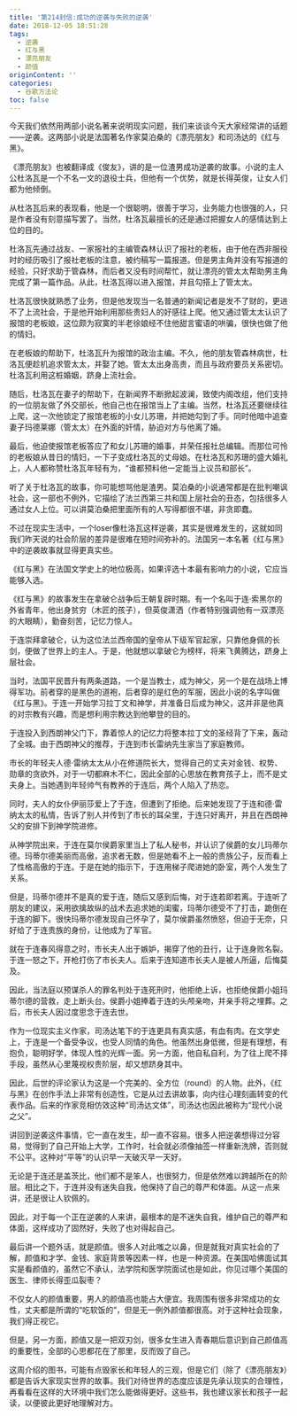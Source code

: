 ```yaml
---
title: '第214封信:成功的逆袭与失败的逆袭'
date: 2018-12-05 18:51:28
tags:
  - 逆袭
  - 红与黑
  - 漂亮朋友
  - 颜值
originContent: ''
categories:
  - 谷歌方法论
toc: false
---
```

今天我们依然用两部小说名著来说明现实问题，我们来谈谈今天大家经常讲的话题——逆袭。这两部小说是法国著名作家莫泊桑的《漂亮朋友》和司汤达的《红与黑》。

《漂亮朋友》也被翻译成《俊友》，讲的是一位渣男成功逆袭的故事。小说的主人公杜洛瓦是一个不名一文的退役士兵，但他有一个优势，就是长得英俊，让女人们都为他倾倒。

从杜洛瓦后来的表现看，他是一个很聪明，很善于学习，业务能力也很强的人，只是作者没有刻意描写罢了。当然，杜洛瓦最擅长的还是通过把握女人的感情达到上位的目的。

杜洛瓦先通过战友、一家报社的主编管森林认识了报社的老板，由于他在西非服役时的经历吸引了报社老板的注意，被约稿写一篇报道。但是男主角并没有写报道的经验，只好求助于管森林，而后者又没有时间帮忙，就让漂亮的管太太帮助男主角完成了第一篇作品。从此，杜洛瓦得以进入报馆，并且勾搭上了管太太。

杜洛瓦很快就熟悉了业务，但是他发现当一名普通的新闻记者是发不了财的，更进不了上流社会，于是他开始利用那些贵妇人的好感往上爬。他又通过管太太认识了报馆的老板娘，这位颇为寂寞的半老徐娘经不住他甜言蜜语的哄骗，很快也做了他的情妇。

在老板娘的帮助下，杜洛瓦升为报馆的政治主编。不久，他的朋友管森林病世，杜洛瓦便趁机追求管太太，并娶了她。管太太出身高贵，而且与政府要员关系密切。杜洛瓦利用这桩婚姻，跻身上流社会。

随后，杜洛瓦在妻子的帮助下，在新闻界不断掀起波澜，致使内阁改组，他们支持的一位朋友做了外交部长，他自己也在报馆当上了主编。当然，杜洛瓦还要继续往上爬，这一次他锁定了报馆老板的小女儿苏珊，并把她勾到了手。同时他暗中追查妻子玛德莱娜（管太太）在外面的奸情，胁迫对方与他离了婚。

最后，他迫使报馆老板答应了和女儿苏珊的婚事，并荣任报社总编辑。而那位可怜的老板娘从昔日的情妇，一下子变成杜洛瓦的丈母娘。在杜洛瓦和苏珊的盛大婚礼上，人人都称赞杜洛瓦年轻有为，“谁都预料他一定能当上议员和部长”。

听了关于杜洛瓦的故事，你可能想骂他是渣男。莫泊桑的小说通常都是在批判嘲讽社会，这一部也不例外，它描绘了法兰西第三共和国上层社会的丑态，包括很多人通过女人上位。可以讲莫泊桑把里面所有的人写得都很不堪，非贪即蠢。

不过在现实生活中，一个loser像杜洛瓦这样逆袭，其实是很难发生的，这就如同我们昨天说的社会阶层的差异是很难在短时间弥补的。法国另一本名著《红与黑》中的逆袭故事就显得更真实些。

《红与黑》在法国文学史上的地位极高，如果评选十本最有影响力的小说，它应当能够入选。

《红与黑》的故事发生在拿破仑战争后王朝复辟时期。有一个名叫于连·索黑尔的外省青年，他出身贫穷（木匠的孩子），但英俊潇洒（作者特别强调他有一双漂亮的大眼睛），勤奋刻苦，记忆力惊人。

于连崇拜拿破仑，认为这位法兰西帝国的皇帝从下级军官起家，只靠他身佩的长剑，便做了世界上的主人。于是，他就想以拿破仑为榜样，将来飞黄腾达，跻身上层社会。

当时，法国平民晋升有两条道路，一个是当教士，成为神父，另一个是在战场上博得军功。前者穿的是黑色的道袍，后者穿的是红色的军服，因此小说的名字叫做《红与黑》。于连一开始学习拉丁文和神学，并准备日后成为神父，这并非是他真的对宗教有兴趣，而是想利用宗教达到他攀登的目的。

于连投入到西朗神父门下，靠着惊人的记忆力将整本拉丁文的圣经背了下来，轰动了全城。由于西朗神父的推荐，于连到市长雷纳先生家当了家庭教师。

市长的年轻夫人德·雷纳太太从小在修道院长大，觉得自己的丈夫对金钱、权势、勋章的贪欲外，对于一切都麻木不仁，因此全部的心思放在教育孩子上，而不是丈夫身上。当她遇到年轻帅气有教养的于连后，两个人陷入了热恋。

同时，夫人的女仆伊丽莎爱上了于连，但遭到了拒绝。后来她发现了于连和德·雷纳太太的私情，告诉了别人并传到了市长的耳朵里，于连只好离开，并且在西朗神父的安排下到神学院进修。

从神学院出来，于连在莫尔侯爵家里当上了私人秘书，并认识了侯爵的女儿玛蒂尔德。玛蒂尔德美丽而高傲，追求者无数，但是她看不上一般的贵族公子，反而看上了性格高傲的于连。于是在她的指示下，于连用梯子爬进她的卧室，两个人发生了关系。

但是，玛蒂尔德并不是真的爱于连，随后又感到后悔，对于连若即若离。于连听了朋友的建议，采用欲擒故纵的战术去追求她的闺蜜，玛蒂尔德受不了打击，跪倒在于连的脚下。很快玛蒂尔德发现自己怀孕了，莫尔侯爵虽然愤怒，但迫于无奈，只好给了于连贵族的身份，让他成为了军官。

就在于连春风得意之时，市长夫人出于嫉妒，揭穿了他的丑行，让于连身败名裂。于连一怒之下，开枪打伤了市长夫人。后来于连知道市长夫人是被人所逼，后悔莫及。

因此，当法庭以预谋杀人的罪名判处于连死刑时，他拒绝上诉，也拒绝侯爵小姐玛蒂尔德的营救，走上断头台。侯爵小姐捧着于连的头颅亲吻，并亲手将之埋葬。之后，市长夫人因过度思念于连去世。

作为一位现实主义作家，司汤达笔下的于连更具有真实感，有血有肉。在文学史上，于连是一个备受争议，也受人同情的角色。他虽然出身低微，但是有理想，有抱负，聪明好学，体现人性的光辉一面。另一方面，他自私自利，为了往上爬不择手段，虽然从心里蔑视权贵阶层，却又想跻身其中。

因此，后世的评论家认为这是一个完美的、全方位（round）的人物。此外，《红与黑》在创作手法上非常有创造性，它是从过去讲故事，向内往心理刻画转变的代表作品。后来的作家竞相仿效这种“司汤达文体”，司汤达也因此被称为“现代小说之父”。

讲回到逆袭这件事情，它一直在发生，却一直不容易。很多人把逆袭想得过分容易，觉得到了自己开始上大学，工作时，社会就必须像抽签一样重新洗牌，否则就不公平。这种对“平等”的认识早一天破灭早一天好。

无论是于连还是盖茨比，他们都不是笨人，也很努力，但是依然难以跨越所在的阶层。相比之下，于连并没有迷失自我，他保持了自己的尊严和体面。从这一点来讲，还是很让人钦佩的。

因此，对于每一个正在逆袭的人来讲，最根本的是不迷失自我，维护自己的尊严和体面，这样成功了固然好，失败了也对得起自己。

最后讲一个题外话，就是颜值。很多人对此嗤之以鼻，但是就我对真实社会的了解，颜值和才学、金钱、家庭背景等因素一样，也是一种资源。在美国哈佛面试其实是看颜值的，虽然它不承认，法学院和医学院面试也是如此，你见过哪个美国的医生、律师长得歪瓜裂枣？

不仅女人的颜值重要，男人的颜值高也能占大便宜。我周围有很多非常成功的女性，丈夫都是所谓的“吃软饭的”，但是无一例外颜值都很高。对于这种社会现象，我们得正视它。

但是，另一方面，颜值又是一把双刃剑，很多女生进入青春期后意识到自己颜值高的重要性，全部的心思都花在了那里，反而毁了自己。

这周介绍的图书，可能有点毁家长和年轻人的三观，但是它们（除了《漂亮朋友》）都是告诉大家现实世界的故事。我们对待世界的态度应该是先承认现实的合理性，再看看在这样的大环境中我们怎么能做得更好。这些书，我也建议家长和孩子一起读，以便彼此更好地理解对方。